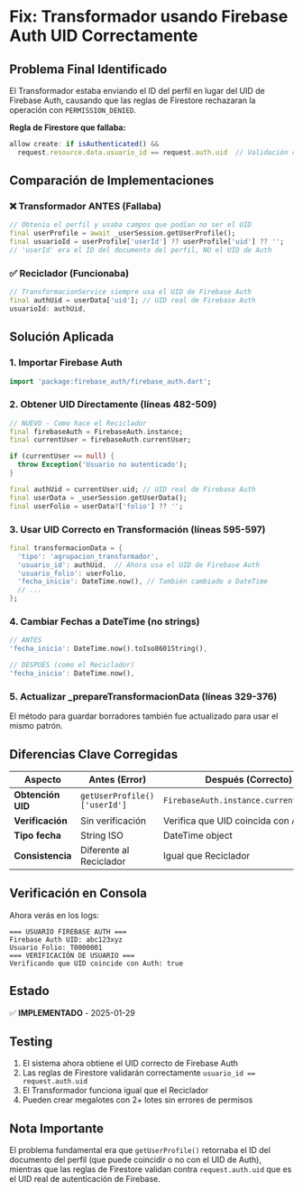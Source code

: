 # Fix: Transformador usando Firebase Auth UID Correctamente

## Problema Final Identificado
El Transformador estaba enviando el ID del perfil en lugar del UID de Firebase Auth, causando que las reglas de Firestore rechazaran la operación con `PERMISSION_DENIED`.

**Regla de Firestore que fallaba:**
```javascript
allow create: if isAuthenticated() &&
  request.resource.data.usuario_id == request.auth.uid  // Validación crítica
```

## Comparación de Implementaciones

### ❌ Transformador ANTES (Fallaba)
```dart
// Obtenía el perfil y usaba campos que podían no ser el UID
final userProfile = await _userSession.getUserProfile();
final usuarioId = userProfile['userId'] ?? userProfile['uid'] ?? '';
// 'userId' era el ID del documento del perfil, NO el UID de Auth
```

### ✅ Reciclador (Funcionaba)
```dart
// TransformacionService siempre usa el UID de Firebase Auth
final authUid = userData['uid']; // UID real de Firebase Auth
usuarioId: authUid,
```

## Solución Aplicada

### 1. Importar Firebase Auth
```dart
import 'package:firebase_auth/firebase_auth.dart';
```

### 2. Obtener UID Directamente (líneas 482-509)
```dart
// NUEVO - Como hace el Reciclador
final firebaseAuth = FirebaseAuth.instance;
final currentUser = firebaseAuth.currentUser;

if (currentUser == null) {
  throw Exception('Usuario no autenticado');
}

final authUid = currentUser.uid; // UID real de Firebase Auth
final userData = _userSession.getUserData();
final userFolio = userData?['folio'] ?? '';
```

### 3. Usar UID Correcto en Transformación (líneas 595-597)
```dart
final transformacionData = {
  'tipo': 'agrupacion_transformador',
  'usuario_id': authUid,  // Ahora usa el UID de Firebase Auth
  'usuario_folio': userFolio,
  'fecha_inicio': DateTime.now(), // También cambiado a DateTime
  // ...
};
```

### 4. Cambiar Fechas a DateTime (no strings)
```dart
// ANTES
'fecha_inicio': DateTime.now().toIso8601String(),

// DESPUÉS (como el Reciclador)
'fecha_inicio': DateTime.now(),
```

### 5. Actualizar _prepareTransformacionData (líneas 329-376)
El método para guardar borradores también fue actualizado para usar el mismo patrón.

## Diferencias Clave Corregidas

| Aspecto | Antes (Error) | Después (Correcto) |
|---------|---------------|-------------------|
| **Obtención UID** | `getUserProfile()['userId']` | `FirebaseAuth.instance.currentUser.uid` |
| **Verificación** | Sin verificación | Verifica que UID coincida con Auth |
| **Tipo fecha** | String ISO | DateTime object |
| **Consistencia** | Diferente al Reciclador | Igual que Reciclador |

## Verificación en Consola
Ahora verás en los logs:
```
=== USUARIO FIREBASE AUTH ===
Firebase Auth UID: abc123xyz
Usuario Folio: T0000001
=== VERIFICACIÓN DE USUARIO ===
Verificando que UID coincide con Auth: true
```

## Estado
✅ **IMPLEMENTADO** - 2025-01-29

## Testing
1. El sistema ahora obtiene el UID correcto de Firebase Auth
2. Las reglas de Firestore validarán correctamente `usuario_id == request.auth.uid`
3. El Transformador funciona igual que el Reciclador
4. Pueden crear megalotes con 2+ lotes sin errores de permisos

## Nota Importante
El problema fundamental era que `getUserProfile()` retornaba el ID del documento del perfil (que puede coincidir o no con el UID de Auth), mientras que las reglas de Firestore validan contra `request.auth.uid` que es el UID real de autenticación de Firebase.